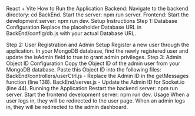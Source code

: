 React + Vite
How to Run the Application
Backend:
Navigate to the backend directory: cd BackEnd.
Start the server: npm run server.
Frontend:
Start the development server: npm run dev.
Setup Instructions
Step 1: Database Configuration
Replace the placeholder Database URL in BackEnd/config/db.js with your actual Database URL.

Step 2: User Registration and Admin Setup
Register a new user through the application.
In your MongoDB database, find the newly registered user and update the isAdmin field to true to grant admin privileges.
Step 3: Admin Object ID Configuration
Copy the Object ID of the admin user from your MongoDB database.
Paste this Object ID into the following files:
BackEnd/controllers/userCtrl.js - Replace the Admin ID in the getMessages function (line 138).
BackEnd/server.js - Update the Admin ID for Socket.io (line 44).
Running the Application
Restart the backend server: npm run server.
Start the frontend development server: npm run dev.
Usage
When a user logs in, they will be redirected to the user page.
When an admin logs in, they will be redirected to the admin dashboard.